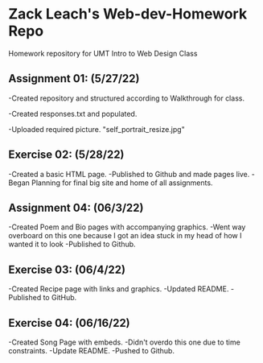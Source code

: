 # Zack Leach's Web-dev-Homework Repo

Homework repository for UMT Intro to Web Design Class

## Assignment 01:  (5/27/22)

-Created repository and structured according to Walkthrough for class.

-Created responses.txt and populated.

-Uploaded required picture. "self_portrait_resize.jpg"

## Exercise 02: (5/28/22)

-Created a basic HTML page.
-Published to Github and made pages live.
-Began Planning for final big site and home of all assignments.

## Assignment 04:  (06/3/22)

-Created Poem and Bio pages with accompanying graphics.
-Went way overboard on this one because I got an idea stuck in my head of how I wanted it to look
-Published to Github.

## Exercise 03:  (06/4/22)

-Created Recipe page with links and graphics.
-Updated README.
-Published to GitHub. 

## Exercise 04: (06/16/22)

-Created Song Page with embeds.
-Didn't overdo this one due to time constraints.
-Update README.
-Pushed to Github.
